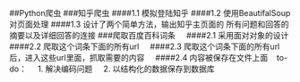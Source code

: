 ##Python爬虫
###知乎爬虫
####1.1 模拟登陆知乎 
####1.2 使用BeautifalSoup 对页面处理
####1.3 设计了两个简单方法，输出知乎主页面的 所有问题和回答的摘要以及详细回答的连接
###爬取百度百科词条    
####2.1 采用面对对象的设计
####2.2 爬取这个词条下面的所有url    
####2.3 爬取这个词条下面的所有url后，进入这些url里面，抓取需要的内容    
####2.4 内容被保存在文件上面
   to-do：    
	1. 解决编码问题    
	2. 以结构化的数据保存到数据库